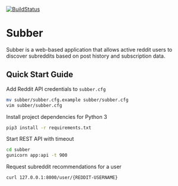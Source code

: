[![BuildStatus](https://travis-ci.org/drewwalters96/subber.svg?branch=master)](
https://travis-ci.org/drewwalters96/subber)

# Subber

Subber is a web-based application that allows active reddit users to discover
subreddits based on post history and subscription data.

## Quick Start Guide

Add Reddit API credentials to `subber.cfg`

```bash
mv subber/subber.cfg.example subber/subber.cfg
vim subber/subber.cfg
```

Install project dependencies for Python 3

```bash
pip3 install -r requirements.txt
```

Start REST API with timeout

```bash
cd subber
gunicorn app:api -t 900
```

Request subreddit recommendations for a user

```bash
curl 127.0.0.1:8000/user/{REDDIT-USERNAME}
```

